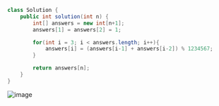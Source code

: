 ```java
class Solution {
    public int solution(int n) {
        int[] answers = new int[n+1];
        answers[1] = answers[2] = 1;

        for(int i = 3; i < answers.length; i++){
            answers[i] = (answers[i-1] + answers[i-2]) % 1234567;
        }

        return answers[n];
    }
}
```
![image](https://github.com/koreaIT-study/programmers/assets/92290312/e522a812-56e9-440c-8fb7-0d2f1bfc27b3)
